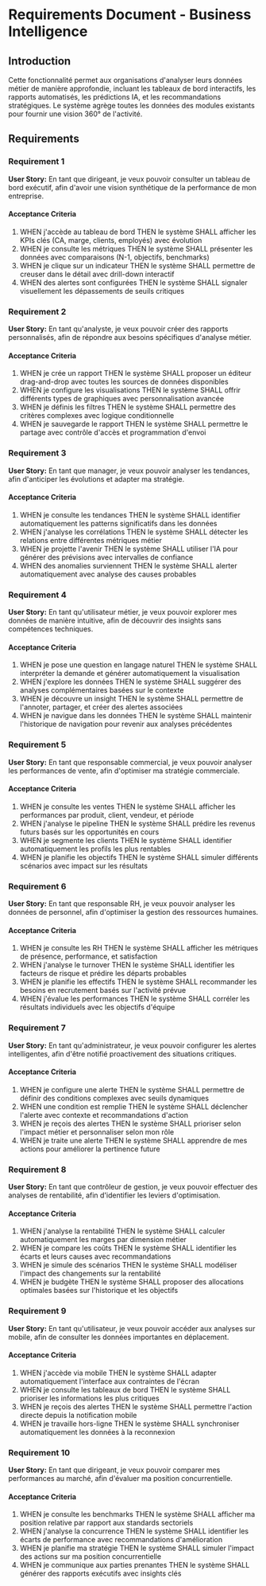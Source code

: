 # Requirements Document - Business Intelligence

## Introduction

Cette fonctionnalité permet aux organisations d'analyser leurs données métier de manière approfondie, incluant les tableaux de bord interactifs, les rapports automatisés, les prédictions IA, et les recommandations stratégiques. Le système agrège toutes les données des modules existants pour fournir une vision 360° de l'activité.

## Requirements

### Requirement 1

**User Story:** En tant que dirigeant, je veux pouvoir consulter un tableau de bord exécutif, afin d'avoir une vision synthétique de la performance de mon entreprise.

#### Acceptance Criteria

1. WHEN j'accède au tableau de bord THEN le système SHALL afficher les KPIs clés (CA, marge, clients, employés) avec évolution
2. WHEN je consulte les métriques THEN le système SHALL présenter les données avec comparaisons (N-1, objectifs, benchmarks)
3. WHEN je clique sur un indicateur THEN le système SHALL permettre de creuser dans le détail avec drill-down interactif
4. WHEN des alertes sont configurées THEN le système SHALL signaler visuellement les dépassements de seuils critiques

### Requirement 2

**User Story:** En tant qu'analyste, je veux pouvoir créer des rapports personnalisés, afin de répondre aux besoins spécifiques d'analyse métier.

#### Acceptance Criteria

1. WHEN je crée un rapport THEN le système SHALL proposer un éditeur drag-and-drop avec toutes les sources de données disponibles
2. WHEN je configure les visualisations THEN le système SHALL offrir différents types de graphiques avec personnalisation avancée
3. WHEN je définis les filtres THEN le système SHALL permettre des critères complexes avec logique conditionnelle
4. WHEN je sauvegarde le rapport THEN le système SHALL permettre le partage avec contrôle d'accès et programmation d'envoi

### Requirement 3

**User Story:** En tant que manager, je veux pouvoir analyser les tendances, afin d'anticiper les évolutions et adapter ma stratégie.

#### Acceptance Criteria

1. WHEN je consulte les tendances THEN le système SHALL identifier automatiquement les patterns significatifs dans les données
2. WHEN j'analyse les corrélations THEN le système SHALL détecter les relations entre différentes métriques métier
3. WHEN je projette l'avenir THEN le système SHALL utiliser l'IA pour générer des prévisions avec intervalles de confiance
4. WHEN des anomalies surviennent THEN le système SHALL alerter automatiquement avec analyse des causes probables

### Requirement 4

**User Story:** En tant qu'utilisateur métier, je veux pouvoir explorer mes données de manière intuitive, afin de découvrir des insights sans compétences techniques.

#### Acceptance Criteria

1. WHEN je pose une question en langage naturel THEN le système SHALL interpréter la demande et générer automatiquement la visualisation
2. WHEN j'explore les données THEN le système SHALL suggérer des analyses complémentaires basées sur le contexte
3. WHEN je découvre un insight THEN le système SHALL permettre de l'annoter, partager, et créer des alertes associées
4. WHEN je navigue dans les données THEN le système SHALL maintenir l'historique de navigation pour revenir aux analyses précédentes

### Requirement 5

**User Story:** En tant que responsable commercial, je veux pouvoir analyser les performances de vente, afin d'optimiser ma stratégie commerciale.

#### Acceptance Criteria

1. WHEN je consulte les ventes THEN le système SHALL afficher les performances par produit, client, vendeur, et période
2. WHEN j'analyse le pipeline THEN le système SHALL prédire les revenus futurs basés sur les opportunités en cours
3. WHEN je segmente les clients THEN le système SHALL identifier automatiquement les profils les plus rentables
4. WHEN je planifie les objectifs THEN le système SHALL simuler différents scénarios avec impact sur les résultats

### Requirement 6

**User Story:** En tant que responsable RH, je veux pouvoir analyser les données de personnel, afin d'optimiser la gestion des ressources humaines.

#### Acceptance Criteria

1. WHEN je consulte les RH THEN le système SHALL afficher les métriques de présence, performance, et satisfaction
2. WHEN j'analyse le turnover THEN le système SHALL identifier les facteurs de risque et prédire les départs probables
3. WHEN je planifie les effectifs THEN le système SHALL recommander les besoins en recrutement basés sur l'activité prévue
4. WHEN j'évalue les performances THEN le système SHALL corréler les résultats individuels avec les objectifs d'équipe

### Requirement 7

**User Story:** En tant qu'administrateur, je veux pouvoir configurer les alertes intelligentes, afin d'être notifié proactivement des situations critiques.

#### Acceptance Criteria

1. WHEN je configure une alerte THEN le système SHALL permettre de définir des conditions complexes avec seuils dynamiques
2. WHEN une condition est remplie THEN le système SHALL déclencher l'alerte avec contexte et recommandations d'action
3. WHEN je reçois des alertes THEN le système SHALL prioriser selon l'impact métier et personnaliser selon mon rôle
4. WHEN je traite une alerte THEN le système SHALL apprendre de mes actions pour améliorer la pertinence future

### Requirement 8

**User Story:** En tant que contrôleur de gestion, je veux pouvoir effectuer des analyses de rentabilité, afin d'identifier les leviers d'optimisation.

#### Acceptance Criteria

1. WHEN j'analyse la rentabilité THEN le système SHALL calculer automatiquement les marges par dimension métier
2. WHEN je compare les coûts THEN le système SHALL identifier les écarts et leurs causes avec recommandations
3. WHEN je simule des scénarios THEN le système SHALL modéliser l'impact des changements sur la rentabilité
4. WHEN je budgète THEN le système SHALL proposer des allocations optimales basées sur l'historique et les objectifs

### Requirement 9

**User Story:** En tant qu'utilisateur, je veux pouvoir accéder aux analyses sur mobile, afin de consulter les données importantes en déplacement.

#### Acceptance Criteria

1. WHEN j'accède via mobile THEN le système SHALL adapter automatiquement l'interface aux contraintes de l'écran
2. WHEN je consulte les tableaux de bord THEN le système SHALL prioriser les informations les plus critiques
3. WHEN je reçois des alertes THEN le système SHALL permettre l'action directe depuis la notification mobile
4. WHEN je travaille hors-ligne THEN le système SHALL synchroniser automatiquement les données à la reconnexion

### Requirement 10

**User Story:** En tant que dirigeant, je veux pouvoir comparer mes performances au marché, afin d'évaluer ma position concurrentielle.

#### Acceptance Criteria

1. WHEN je consulte les benchmarks THEN le système SHALL afficher ma position relative par rapport aux standards sectoriels
2. WHEN j'analyse la concurrence THEN le système SHALL identifier les écarts de performance avec recommandations d'amélioration
3. WHEN je planifie ma stratégie THEN le système SHALL simuler l'impact des actions sur ma position concurrentielle
4. WHEN je communique aux parties prenantes THEN le système SHALL générer des rapports exécutifs avec insights clés